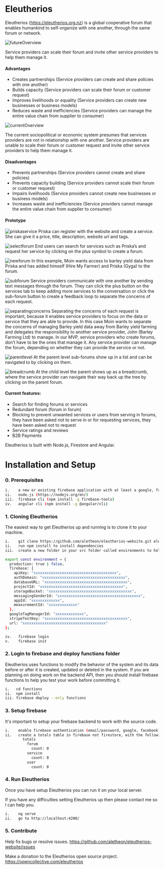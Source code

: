 # Eleutherios

Eleutherios (https://eleutherios.org.nz) is a global cooperative forum that enables humankind to self-organize with one another, through the same forum or network.

![futureOverview](./src/assets/futureOverview2.png)

Service providers can scale their forum and invite other service providers to help them manage it.

#### Advantages

- Creates partnerships (Service providers can create and share policies with one another)
- Builds capacity (Service providers can scale their forum or customer request)
- Improves livelihoods or equality (Service providers can create new businesses or business models)
- Reduces waste and inefficiencies (Service providers can manage the entire value chain from supplier to consumer)

![currentOverview](./src/assets/currentOverview3.png)

The current sociopolitical or economic system presumes that services providers are not in relationship with one another. Service providers are unable to scale their forum or customer request and invite other service providers to help them manage it.

#### Disadvantages

- Prevents partnerships (Service providers cannot create and share policies)
- Prevents capacity building (Service providers cannot scale their forum or customer request)
- Impairs livelihoods (Service providers cannot create new businesses or business models)
- Increases waste and inefficiencies (Service providers cannot manage the entire value chain from supplier to consumer)

#### Prototype

![priskaservice](./src/assets/priskaService.jpg)
Priska can register with the website and create a service. She can give it a price, title, description, website url and tags.

![selectforum](./src/assets/selectForum.jpg)
End users can search for services such as Priska’s and request her service by clicking on the plus symbol to create a forum.

![newforum](./src/assets/newForum.jpg)
In this example, Moin wants access to barley yield data from Priska and has added himself (Hire My Farmer) and Priska (Gyga) to the forum.

![subforum](./src/assets/subforum.jpg)
Service providers communicate with one another by sending text messages through the forum. They can click the plus button on the services tab to keep adding more services to the conversation or click the sub-forum button to create a feedback loop to separate the concerns of each request.

![separatingconcerns](./src/assets/separatingConcerns.jpg)
Separating the concerns of each request is important, because it enables service providers to focus on the data or service that they are able to provide. In this case Moin wants to separate the concerns of managing Barley yield data away from Barley yield farming and delegates the responsibility to another service provider, John (Barley Farming Ltd) to manage. In our MVP, service providers who create forums, don’t have to be the ones that manage it. Any service provider can manage the forum, depending on whether they can provide the service or not.

![parentlevel](./src/assets/parentLevel.jpg)
At the parent level sub-forums show up in a list and can be navigated to by clicking on them.

![breadcrumb](./src/assets/breadcrumb.jpg)
At the child level the parent shows up as a breadcrumb, where the service provider can navigate their way back up the tree by clicking on the parent forum.

#### Current features:

- Search for finding forums or services
- Redundant forum (forum in forum)
- Blocking to prevent unwanted services or users from serving in forums, they have been asked not to serve in or for requesting services, they have been asked not to request
- Service ratings and reviews
- B2B Payments

Eleutherios is built with Node.js, Firestore and Angular.

# Installation and Setup

### 0. Prerequisites

```bash
i.    a new or existing firebase application with at least a google, facebook or email passwordless provider
ii.   node.js (https://nodejs.org/en/)
iii.  firebase cli (npm install -g firebase-tools)
iv.   angular cli (npm install -g @angular/cli)
```

### 1. Cloning Eleutherios

The easiest way to get Eleutherios up and running is to clone it to your machine.

```bash
i.    git clone https://github.com/aletheon/eleutherios-website.git eleutherios-website
ii.   run npm install to install dependencies
iii.  create a new folder in your src folder called environments to hold your environment (environment.prod.ts and environment.ts) variables:
```

```bash
export const environment = {
  production: true | false,
  firebase: {
    apiKey: "xxxxxxxxxxxxxxxxxxxxxxxxxxxxxxxxxxxxxx",
    authDomain: "xxxxxxxxxxxxxxxxxxxxxxxxxxxxxxxxxxxxxx",
    databaseURL: "xxxxxxxxxxxxxxxxxxxxxxxxxxxxxxxxxxxxxx",
    projectId: "xxxxxxxxxxxxxxxxxxxxxxxxxxxxxxxxxxxxxx",
    storageBucket: "xxxxxxxxxxxxxxxxxxxxxxxxxxxxxxxxxxxxxx",
    messagingSenderId: "xxxxxxxxxxxxxxxxxxxxxxxxxxxxxxxxxxxxxx",
    appId: "xxxxxxxxxxxxx",
    measurementId: "xxxxxxxxxxxxx"
  },
  googleTagManagerId: "xxxxxxxxxxxxx",
  stripeTestKey: "xxxxxxxxxxxxxxxxxxxxxxxxxxxxxxxxxxxxxx",
  url: "xxxxxxxxxxxxxxxxxxxxxxxxxxxxxxxxxxxxxx"
};
```

```bash
iv.   firebase login
v.    firebase init
```

### 2. Login to firebase and deploy functions folder

Eleutherios uses functions to modify the behavior of the system and its data before or after it is created, updated or deleted in the system. If you are planning on doing work on the backend API, then you should install firebase functions to help you test your work before committing it.

```bash
i.   cd functions
ii.  npm install
iii. firebase deploy --only functions
```

### 3. Setup firebase

It's important to setup your firebase backend to work with the source code.

```bash
i.    enable firebase authentication (email/password, google, facebook)
ii.   create a totals table in firebase not firestore, with the following default structure:
        totals
          forum
            count: 0
          service
            count: 0
          user
            count: 0
```

### 4. Run Eleutherios

Once you have setup Eleutherios you can run it on your local server.

If you have any difficulties setting Eleutherios up then please contact me so I can help you.

```bash
i.    ng serve
ii.   go to http://localhost:4200/
```

### 5. Contribute

Help fix bugs or resolve issues.
https://github.com/aletheon/eleutherios-website/issues

Make a donation to the Eleutherios open source project. https://opencollective.com/eleutherios
